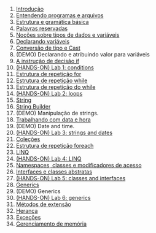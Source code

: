 1. [Introdução](https://github.com/claudineij-ciandt/dotnet-training/tree/master/csharp/content/introduction.md)
2. [Entendendo programas e arquivos](https://github.com/claudineij-ciandt/dotnet-training/tree/master/csharp/content/understading-program-files.md)
3. [Estrutura e gramática básica](https://github.com/claudineij-ciandt/dotnet-training/tree/master/csharp/content/basic-structure-and-grammar.md)
4. [Palavras reservadas](https://github.com/claudineij-ciandt/dotnet-training/tree/master/csharp/content/reserved-keywords.md)
5. [Noções sobre tipos de dados e variáveis](https://github.com/claudineij-ciandt/dotnet-training/tree/master/csharp/content/data-types-and-variables.md)
6. [Declarando variáveis](https://github.com/claudineij-ciandt/dotnet-training/tree/master/csharp/content/declaring-variables.md)
7. [Conversão de tipo e Cast]((https://github.com/claudineij-ciandt/dotnet-training/tree/master/csharp/content/Type-convertion-and-cast.md))
8. (DEMO) Declarando e atribuindo valor para variáveis
9. [A instrução de decisão if](https://github.com/claudineij-ciandt/dotnet-training/tree/master/csharp/content/if.md)
10. [(HANDS-ON) Lab 1: conditions](https://github.com/claudineij-ciandt/dotnet-training/tree/master/csharp/content/lab1.md)
11. [Estrutura de repetição for](https://github.com/claudineij-ciandt/dotnet-training/tree/master/csharp/content/for.md)
12. [Estrutura de repetição while](https://github.com/claudineij-ciandt/dotnet-training/tree/master/csharp/content/while.md)
13. [Estrutura de repetição do while](https://github.com/claudineij-ciandt/dotnet-training/tree/master/csharp/content/do-while.md)
14. [(HANDS-ON) Lab 2: loops](https://github.com/claudineij-ciandt/dotnet-training/tree/master/csharp/content/lab2.md)
15. [String](https://github.com/claudineij-ciandt/dotnet-training/tree/master/csharp/content/string.md)
16. [String Builder](https://github.com/claudineij-ciandt/dotnet-training/tree/master/csharp/content/string-builder.md)
17. (DEMO) Manipulação de strings.
18. [Trabalhando com data e hora](https://github.com/claudineij-ciandt/dotnet-training/tree/master/csharp/content/date-time.md)
19. (DEMO) Date and time.
20. [(HANDS-ON) Lab 3: strings and dates](https://github.com/claudineij-ciandt/dotnet-training/tree/master/csharp/content/lab3.md)
21. [Coleções](https://github.com/claudineij-ciandt/dotnet-training/tree/master/csharp/content/collections.md)
22. [Estrutura de repetição foreach](https://github.com/claudineij-ciandt/dotnet-training/tree/master/csharp/content/foreach.md)
23. [LINQ](https://github.com/claudineij-ciandt/dotnet-training/tree/master/csharp/content/linq.md)
24. [(HANDS-ON) Lab 4: LINQ](https://github.com/claudineij-ciandt/dotnet-training/tree/master/csharp/content/lab4.md)
25. [Namespaces, classes e modificadores de acesso](https://github.com/claudineij-ciandt/dotnet-training/tree/master/csharp/content/namespaces-classes-access-modifiers.md)
26. [Interfaces e classes abstratas](https://github.com/claudineij-ciandt/dotnet-training/tree/master/csharp/content/interfaces-abstracts.md)
27. [(HANDS-ON) Lab 5: classes and interfaces](https://github.com/claudineij-ciandt/dotnet-training/tree/master/csharp/content/lab5.md)
28. [Generics](https://github.com/claudineij-ciandt/dotnet-training/tree/master/csharp/content/generics.md)
29. (DEMO) Generics
30. [(HANDS-ON) Lab 6: generics](https://github.com/claudineij-ciandt/dotnet-training/tree/master/csharp/content/lab6.md)
31. [Métodos de extensão](https://github.com/claudineij-ciandt/dotnet-training/tree/master/csharp/content/extension-methods.md)
32. [Herança](https://github.com/claudineij-ciandt/dotnet-training/tree/master/csharp/content/inheritance.md)
33. [Exceções](https://github.com/claudineij-ciandt/dotnet-training/tree/master/csharp/content/exceptions.md)
34. [Gerenciamento de memória](https://github.com/claudineij-ciandt/dotnet-training/tree/master/csharp/content/memory-management.md)
